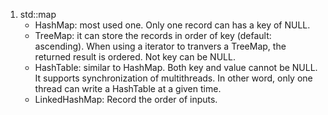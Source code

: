 1. std::map
	* HashMap: most used one. Only one record can has a key of NULL.
	* TreeMap: it can store the records in order of key (default: ascending). When using a iterator to tranvers a TreeMap, the returned result is ordered. Not key can be NULL.
	* HashTable: similar to HashMap. Both key and value cannot be NULL. It supports synchronization of multithreads. In other word, only one thread can write a HashTable at a given time.
	* LinkedHashMap: Record the order of inputs. 
